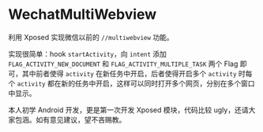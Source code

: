 # WechatMultiWebview

利用 Xposed 实现微信以前的 `//multiwebview` 功能。

实现很简单：hook `startActivity`，向 `intent` 添加 `FLAG_ACTIVITY_NEW_DOCUMENT` 和 `FLAG_ACTIVITY_MULTIPLE_TASK` 两个 Flag 即可，其中前者使得 `activity` 在新任务中开启，后者使得开启多个 `activity` 时每个 `activity` 都在新的任务中开启，这样可以同时打开多个网页，分别在多个窗口中显示。

本人初学 Android 开发，更是第一次开发 Xposed 模块，代码比较 ugly，还请大家包涵。如有意见建议，望不吝赐教。